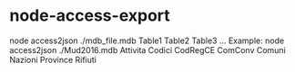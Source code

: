 # node-access-export
node access2json ./mdb_file.mdb Table1 Table2 Table3 ...
Example: node access2json ./Mud2016.mdb Attivita Codici CodRegCE ComConv Comuni Nazioni Province Rifiuti

